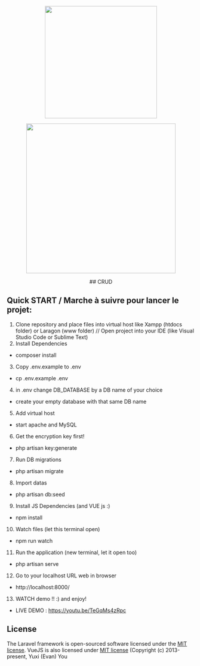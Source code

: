 <p align="center"><a href="https://laravel.com" target="_blank"><img src="https://raw.githubusercontent.com/laravel/art/master/logo-lockup/5%20SVG/2%20CMYK/1%20Full%20Color/laravel-logolockup-cmyk-red.svg" width="300"></a><p align="center"><a href="https://vuejs.org/" target="_blank"><img src="https://vuejs.org/images/logo.png" width="400"></a></p><p align="center">## CRUD</p>



## Quick START / Marche à suivre pour lancer le projet:
1. Clone repository and place files into virtual host like Xampp (htdocs folder) or Laragon (www folder) // Open project into your IDE (like Visual Studio Code or Sublime Text)
2. Install Dependencies
- composer install
3. Copy .env.example to .env
- cp .env.example .env
4. in .env change DB_DATABASE by a DB name of your choice
- create your empty database with that same DB name
5. Add virtual host
- start apache and MySQL
6. Get the encryption key first!
- php artisan key:generate
7. Run DB migrations
- php artisan migrate
8. Import datas
- php artisan db:seed
9. Install JS Dependencies (and VUE js :)
- npm install
10. Watch files (let this terminal open)
- npm run watch
11. Run the application (new terminal, let it open too)
- php artisan serve
12. Go to your localhost URL web in browser
- http://localhost:8000/
13. WATCH demo !! :) and enjoy!
-  LIVE DEMO : https://youtu.be/TeGqMs4zRpc




## License

The Laravel framework is open-sourced software licensed under the [MIT license](https://opensource.org/licenses/MIT).
VueJS is also licensed under [MIT license](https://opensource.org/licenses/MIT) (Copyright (c) 2013-present, Yuxi (Evan) You
